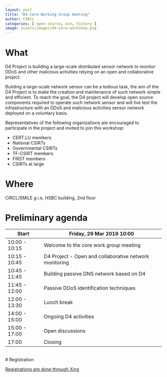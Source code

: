 ```yaml
---
layout: post
title: "D4 Core Working Group meeting"
author: CIRCL
categories: [ open source, asn, history ]
image: assets/images/d4-core-workshop.png
---
```

# What

D4 Project is building a large-scale distributed sensor network to monitor DDoS
and other malicious activities relying on an open and collaborative project.

Building a large-scale network sensor can be a tedious task, the aim of the D4
Project is to make the creation and maintenance of such network simple and
efficient. To reach the goal, the D4 project will develop open source components
required to operate such network sensor and will live test the infrastructure
with an DDoS and malicious activities sensor network deployed on a voluntary
basis.

Representatives of the following organizations are encouraged to participate in the
project and invited to join this workshop:

 - CERT.LU members
 - National CSIRTs
 - Governmental CSIRTs
 - TF-CSIRT members
 - FIRST members
 - CSIRTs at large

# Where

CIRCL/SMILE g.i.e, HSBC building, 2nd floor

# Preliminary agenda


| Start          | Friday, 29 Mar 2019 10:00
|----------------|--------------------------------------------------------|
| 10:00 - 10:15  | Welcome to the core work group meeting                 |
| 10:15 - 10:45  | D4 Project - Open and collaborative network monitoring |
| 10:45 - 11:45  | Building passive DNS network based on D4               |
| 11:45 - 12:00  | Passive DDoS identification techniques                 |
| 12:00 - 13:30  | Lunch break                                           |
| 14:00 - 15:00  | Ongoing D4 activities                                  |
| 15:00 - 17:00  | Open discussions                                       |
| 17:00          | Closing                                                |


<br>
# Registration

[Registrations are done through Xing](https://en.xing-events.com/ZMKEJIH.html)
